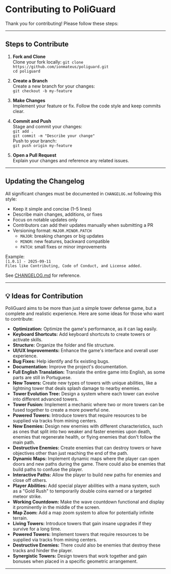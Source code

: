 # Contributing to PoliGuard

Thank you for contributing! Please follow these steps:

---

## Steps to Contribute

1. **Fork and Clone**  
Clone your fork locally:
`git clone https://github.com/ionmateus/poliguard.git`  
`cd poliguard`

2. **Create a Branch**  
Create a new branch for your changes:  
`git checkout -b my-feature`

3. **Make Changes**  
Implement your feature or fix. Follow the code style and keep commits clear.

4. **Commit and Push**  
Stage and commit your changes:  
`git add .`  
`git commit -m "Describe your change"`  
Push to your branch:  
`git push origin my-feature`

5. **Open a Pull Request**  
Explain your changes and reference any related issues.

---

## Updating the Changelog

All significant changes must be documented in `CHANGELOG.md` following this style:

- Keep it simple and concise (1–5 lines)  
- Describe main changes, additions, or fixes  
- Focus on notable updates only  
- Contributors can add their updates manually when submitting a PR  
- Versioning format: `MAJOR.MINOR.PATCH`  
  - `MAJOR`: breaking changes or big updates  
  - `MINOR`: new features, backward compatible  
  - `PATCH`: small fixes or minor improvements  

Example:  
`[1.0.1] - 2025-09-11`  
`Files like Contributing, Code of Conduct, and License added.`

See [CHANGELOG.md](https://github.com/IonMateus/poliguard/blob/main/CHANGELOG.md) for reference.

---

## 💡 Ideas for Contribution
PoliGuard aims to be more than just a simple tower defense game, but a complete and realistic experience. Here are some ideas for those who want to contribute:

-   **Optimization:** Optimize the game's performance, as it can lag easily.
-   **Keyboard Shortcuts:** Add keyboard shortcuts to create towers or activate skills.
-   **Structure:** Organize the folder and file structure.
-   **UI/UX Improvements:** Enhance the game's interface and overall user experience.
-   **Bug Fixes:** Help identify and fix existing bugs.
-   **Documentation:** Improve the project's documentation.
-   **Full English Translation:** Translate the entire game into English, as some parts are still in Portuguese.
-   **New Towers:** Create new types of towers with unique abilities, like a lightning tower that deals splash damage to nearby enemies.
-   **Tower Evolution Tree:** Design a system where each tower can evolve into different advanced towers.
-   **Tower Fusion:** Implement a mechanic where two or more towers can be fused together to create a more powerful one.
-   **Powered Towers:** Introduce towers that require resources to be supplied via tracks from mining centers.
-   **New Enemies:** Design new enemies with different characteristics, such as ones that split into two weaker and faster enemies upon death, enemies that regenerate health, or flying enemies that don't follow the main path.
-   **Destructive Enemies:** Create enemies that can destroy towers or have objectives other than just reaching the end of the path.
-   **Dynamic Maps:** Implement dynamic maps where the player can open doors and new paths during the game. There could also be enemies that build paths to confuse the player.
-   **Interactive Paths:** Allow the player to build new paths for enemies and close off others.
-   **Player Abilities:** Add special player abilities with a mana system, such as a "Gold Rush" to temporarily double coins earned or a targeted meteor strike.
-   **Working Countdown:** Make the wave countdown functional and display it prominently in the middle of the screen.
- **Map Zoom:** Add a map zoom system to allow for potentially infinite terrain.
- **Living Towers:** Introduce towers that gain insane upgrades if they survive for a long time.
- **Powered Towers:** Implement towers that require resources to be supplied via tracks from mining centers.
- **Destructive Enemies:** There could also be enemies that destroy these tracks and hinder the player.
-   **Synergistic Towers:** Design towers that work together and gain bonuses when placed in a specific geometric arrangement.

---
